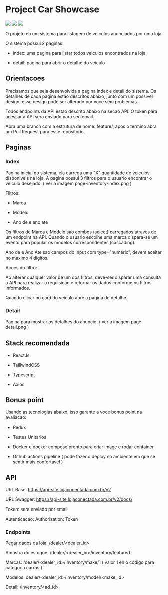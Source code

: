 # Project Car Showcase

![](https://img.shields.io/badge/ReactJS-blue.svg)
![](https://img.shields.io/badge/Taillwindcss-blue.svg)
![](https://img.shields.io/badge/TypeScript-blue.svg)

O projeto eh um sistema para listagem de veiculos anunciados por uma loja. 

O sistema possui 2 paginas:

- index: uma pagina para listar todos veiculos encontrados na loja

- detail: pagina para abrir o detalhe do veiculo

## Orientacoes

Precisamos que seja desenvolvida a pagina index e detail do sistema. Os detalhes de cada pagina estao descritos abaixo, junto com um possivel design, esse design pode ser alterado por voce sem problemas.

Todos endpoints da API estao descrito abaixo na secao API. O token para acessar a API sera enviado para seu email.

Abra uma branch com a estrutura de nome: feature/<seu-nome>, apos o termino abra um Pull Request para esse repositorio.


## Paginas

### Index

Pagina inicial do sistema, ela carrega uma "X" quantidade de veiculos disponiveis na loja. A pagina possui 3 filtros para o usuario encontrar o veiculo desejado. ( ver a imagem page-inventory-index.png ) 

Filtros:

- Marca

- Modelo

- Ano de e ano ate


Os filtros de Marca e Modelo sao combos (select) carregados atraves de um endpoint na API. Quando o usuario escolhe uma marca dispara-se um evento para popular os modelos correspondentes (cascading).

Ano de e Ano Ate sao campos do input com type="numeric", devem aceitar no maximo 4 digitos. 

Acoes do filtro:

Ao alterar qualquer valor de um dos filtros, deve-ser disparar uma consulta a API para realizar a requisicao e retornar os dados conforme os filtros informados.

Quando clicar no card do veiculo abre a pagina de detalhe.
 

### Detail

Pagina para mostrar os detalhes do anuncio. ( ver a imagem page-detail.png ) 


## Stack recomendada

- ReactJs

- TaillwindCSS

- Typescript

- Axios

## Bonus point

Usando as tecnologias abaixo, isso garante a voce bonus point na avaliacao:

- Redux

- Testes Unitarios

- Docker e docker compose pronto para criar image e rodar container

- Github actions pipeline ( pode fazer o deploy no ambiente em que se sentir mais confortavel )


## API

URL Base: https://api-site.lojaconectada.com.br/v2

URL Swagger: https://api-site.lojaconectada.com.br/v2/docs/

Token: sera enviado por email

Autenticacao: Authorization: Token <Token>

### Endpoints

Pegar dados da loja: /dealer/<dealer_id>

Amostra do estoque: /dealer/<dealer_id>/inventory/featured

Marcas: /dealer/<dealer_id>/inventory/make/1  ( valor 1 eh o codigo para categoria carros )

Modelos: dealer/<dealer_id>/inventory/model/<make_id>

Detail: /inventory/<ad_id>
